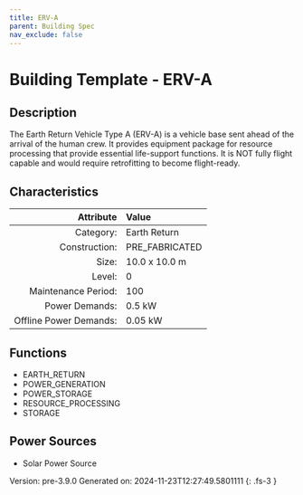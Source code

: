 ```yaml
---
title: ERV-A
parent: Building Spec
nav_exclude: false
---
```

# Building Template - ERV-A

## Description
The Earth Return Vehicle Type A (ERV-A) is a vehicle base sent ahead of the arrival of the human crew. It provides equipment package for resource processing that provide essential life-support functions. It is NOT fully flight capable and would require retrofitting to become flight-ready.

## Characteristics

| Attribute      | Value |
|--------:|:------|
|Category:|Earth Return|
|Construction:|PRE_FABRICATED|
|Size:|10.0 x 10.0 m|
|Level:|0|
|Maintenance Period:|100|
|Power Demands:|0.5 kW|
|Offline Power Demands:|0.05 kW|


## Functions
      
- EARTH_RETURN
- POWER_GENERATION
- POWER_STORAGE
- RESOURCE_PROCESSING
- STORAGE


## Power Sources
      
- Solar Power Source


Version: pre-3.9.0 Generated on: 2024-11-23T12:27:49.5801111
{: .fs-3 }